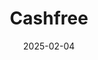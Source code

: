 ---  
layout: startup_page  
title: "Cashfree"  
id: "cashfree.com"  
permalink: "/cashfreecashfree.com02042025/"  
website: "https://www.cashfree.com/"  
funding_round: "Series C"  
funding_amount: "$53M"  
investors: "Krafton, Apis Growth Fund"  
about: "Cashfree is an Indian payments startup providing payment gateway services, automated payouts, and fraud prevention solutions. It facilitates over $80 billion in transactions annually for its customers, including Swiggy, Zepto, and Bajaj Finance. Cashfree offers a range of innovative features like PayToPhone and RiskShield, aiming to be a one-stop payment solution."  
markets: "Fintech, Payments, Financial Services"  
hq: "Bengaluru, Karnataka, India"  
founded_year: "2015"  
linkedin: "https://www.linkedin.com/company/cashfree"  
twitter: "https://twitter.com/gocashfree"  
instagram: ""  
facebook: "https://www.facebook.com/gocashfree"  
crunchbase: "https://www.crunchbase.com/organization/cashfree"  
pitchbook: "https://pitchbook.com/profiles/company/121702-96"  

date_display: "04-Feb-2025"  
date: "2025-02-04"

# SEO Optimization  
meta_title: "Cashfree - Series C Funding ($53M)"  
meta_description: "Cashfree, Cashfree is an Indian payments startup providing payment gateway services, automated payouts, and fraud prevention solutions. It facilitates over $80 ..."  
meta_keywords: "Cashfree, Fintech, Payments, Financial Services, Series C funding"  
canonical_url: "https://startup.projectstartups.com/cashfreecashfree.com02042025/"  
---